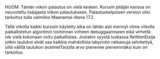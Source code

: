 HUOM: Tämän viikon palautus on vielä kesken. Kurssin pitäjän kanssa on neuvoteltu lisäajasta viikon palautukseen. Palautuskelpoisen version olisi tarkoitus tulla valmiiksi Maanantai-iltana 17.2.

Tällä viikolla kaikki kurssiin käytetty aika on tähän asti mennyt viime viikolla paikallistetun algoritmin toiminnan virheen debuggaamiseen eikä virhettä ole vielä kokonaan voitu paikallistaa. Jostakin syystä luokassa ReittienEtsija  jotkin taulukot eivät saa kaikkia mahdollisia labyrintin ratkaisuja selvitettyä, sillä välillä taulukon avaimetTarjolla arvo pienenee pienemmäksi kuin on tarkoitus. 
